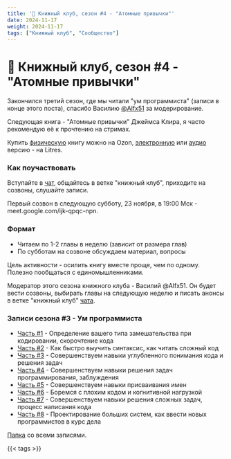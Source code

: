 ```yaml
---
title: '📕 Книжный клуб, сезон #4 - "Атомные привычки"'
date: 2024-11-17
weight: 2024-11-17
tags: ["Книжный клуб", "Сообщество"]
---
```


# 📕 Книжный клуб, сезон #4 - "Атомные привычки"

Закончился третий сезон, где мы читали "ум программиста" (записи в конце этого поста), спасибо Василию [@Alfx51](https://t.me/Alfx51) за модерирование.

Следующая книга - "Атомные привычки" Джеймса Клира, я часто рекомендую её к прочтению на стримах.

Купить [физическую](https://ozon.com/category/atomnye-privychki-dzheyms-klir/) книгу можно на Ozon, [электронную](https://www.litres.ru/book/kseniya-moskaleva/kratkoe-izlozhenie-knigi-atomnye-privychki-kak-priobrest-68538961/) или [аудио](https://www.litres.ru/audiobook/kseniya-moskaleva/kratkoe-izlozhenie-knigi-atomnye-privychki-kak-priobrest-68925573/) версию - на Litres.

### Как поучаствовать

Вступайте в [чат](https://t.me/zhukovsd_it_chat), общайтесь в ветке "книжный клуб", приходите на созвоны, слушайте записи.

Первый созвон в следующую субботу, 23 ноября, в 19:00 Мск - meet.google.com/ijk-qpqc-npn.

### Формат

- Читаем по 1-2 главы в неделю (зависит от размера глав)
- По субботам на созвоне обсуждаем материал, вопросы

Цель активности - осилить книгу вместе проще, чем по одному. Полезно пообщаться с единомышленниками.

Модератор этого сезона книжного клуба - Василий @Alfx51. Он будет вести созвоны, выбирать главы на следующую неделю и писать анонсы в ветке "книжный клуб" [чата](https://t.me/zhukovsd_it_chat).

### Записи сезона #3 - Ум программиста

- [Часть #1](https://drive.google.com/file/d/1kNQteI0VheQSTLvbZXn0SfBobWa1SawV/view?usp=drive_link) - Определение вашего типа замешательства при кодировании, скорочтение кода
- [Часть #2](https://drive.google.com/file/d/1F6_1fYjTIZBCZ6pqhw3cdkKk1YRPLQ9x/view?usp=drive_link) - Как быстро выучить синтаксис, как читать сложный код
- [Часть #3](https://drive.google.com/file/d/1EDMZZlP2nYjUTUex9OCfcIWDOkNcFKgr/view?usp=drive_link) - Совершенствуем навыки углубленного понимания кода и решения задач
- [Часть #4](https://drive.google.com/file/d/1OX9wJ9kpWFPcy9VofJ8PDmWZuawxC2R4/view?usp=drive_link) - Совершенствуем навыки решения задач программирования, заблуждения
- [Часть #5](https://drive.google.com/file/d/19T6Enz3kJ2vEBLspk0X8bZwSHyQQL9yY/view?usp=drive_link) - Совершенствуем навыки присваивания имен
- [Часть #6](https://drive.google.com/file/d/1wRP7lAjJIKGUj5rqQiVtFhTjAfCaTSf0/view?usp=drive_link) - Боремся с плохим кодом и когнитивной нагрузкой
- [Часть #7](https://drive.google.com/file/d/1z38aSFh9he5VOREsFDWVk3y3yzSb2x4Z/view?usp=drive_link) - Совершенствуем навыки решения сложных задач, процесс написания кода
- [Часть #8](https://drive.google.com/file/d/1hLdlpN37FkfcHhgZ7M2QaTwqbyEBiLLr/view?usp=drive_link) - Проектирование больших систем, как ввести новых программистов в курс дела

[Папка](https://drive.google.com/drive/folders/1ACpMlRXMG998_Bfmn8rvM1ofRoanebY8?usp=drive_link) со всеми записями.

{{< tags >}}